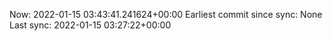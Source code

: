 Now: 2022-01-15 03:43:41.241624+00:00 Earliest commit since sync: None Last sync: 2022-01-15 03:27:22+00:00
